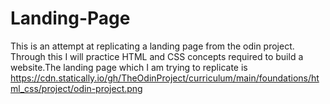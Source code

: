 # Landing-Page

This is an attempt at replicating a landing page from the odin project. Through this I will practice HTML and CSS concepts required to build a website.The landing page which I am trying to replicate is https://cdn.statically.io/gh/TheOdinProject/curriculum/main/foundations/html_css/project/odin-project.png